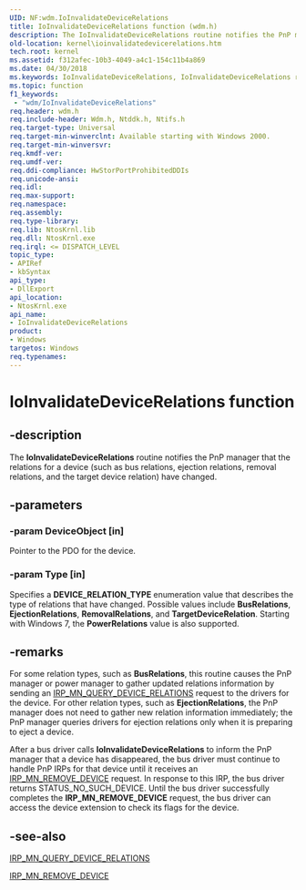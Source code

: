 ```yaml
---
UID: NF:wdm.IoInvalidateDeviceRelations
title: IoInvalidateDeviceRelations function (wdm.h)
description: The IoInvalidateDeviceRelations routine notifies the PnP manager that the relations for a device (such as bus relations, ejection relations, removal relations, and the target device relation) have changed.
old-location: kernel\ioinvalidatedevicerelations.htm
tech.root: kernel
ms.assetid: f312afec-10b3-4049-a4c1-154c11b4a869
ms.date: 04/30/2018
ms.keywords: IoInvalidateDeviceRelations, IoInvalidateDeviceRelations routine [Kernel-Mode Driver Architecture], k104_c839e20b-2be6-4586-86c9-57c773bf755f.xml, kernel.ioinvalidatedevicerelations, wdm/IoInvalidateDeviceRelations
ms.topic: function
f1_keywords:
 - "wdm/IoInvalidateDeviceRelations"
req.header: wdm.h
req.include-header: Wdm.h, Ntddk.h, Ntifs.h
req.target-type: Universal
req.target-min-winverclnt: Available starting with Windows 2000.
req.target-min-winversvr: 
req.kmdf-ver: 
req.umdf-ver: 
req.ddi-compliance: HwStorPortProhibitedDDIs
req.unicode-ansi: 
req.idl: 
req.max-support: 
req.namespace: 
req.assembly: 
req.type-library: 
req.lib: NtosKrnl.lib
req.dll: NtosKrnl.exe
req.irql: <= DISPATCH_LEVEL
topic_type:
- APIRef
- kbSyntax
api_type:
- DllExport
api_location:
- NtosKrnl.exe
api_name:
- IoInvalidateDeviceRelations
product:
- Windows
targetos: Windows
req.typenames: 
---
```


# IoInvalidateDeviceRelations function


## -description


The <b>IoInvalidateDeviceRelations</b> routine notifies the PnP manager that the relations for a device (such as bus relations, ejection relations, removal relations, and the target device relation) have changed.


## -parameters




### -param DeviceObject [in]

Pointer to the PDO for the device.


### -param Type [in]

Specifies a <b>DEVICE_RELATION_TYPE</b> enumeration value that describes the type of relations that have changed. Possible values include <b>BusRelations</b>, <b>EjectionRelations</b>, <b>RemovalRelations</b>, and <b>TargetDeviceRelation</b>. Starting with Windows 7, the <b>PowerRelations</b> value is also supported.


## -remarks



For some relation types, such as <b>BusRelations</b>, this routine causes the PnP manager or power manager to gather updated relations information by sending an <a href="https://docs.microsoft.com/windows-hardware/drivers/kernel/irp-mn-query-device-relations">IRP_MN_QUERY_DEVICE_RELATIONS</a> request to the drivers for the device. For other relation types, such as <b>EjectionRelations</b>, the PnP manager does not need to gather new relation information immediately; the PnP manager queries drivers for ejection relations only when it is preparing to eject a device.

After a bus driver calls <b>IoInvalidateDeviceRelations</b> to inform the PnP manager that a device has disappeared, the bus driver must continue to handle PnP IRPs for that device until it receives an <a href="https://docs.microsoft.com/windows-hardware/drivers/kernel/irp-mn-remove-device">IRP_MN_REMOVE_DEVICE</a> request. In response to this IRP, the bus driver returns STATUS_NO_SUCH_DEVICE. Until the bus driver successfully completes the <b>IRP_MN_REMOVE_DEVICE</b> request, the bus driver can access the device extension to check its flags for the device.




## -see-also




<a href="https://docs.microsoft.com/windows-hardware/drivers/kernel/irp-mn-query-device-relations">IRP_MN_QUERY_DEVICE_RELATIONS</a>



<a href="https://docs.microsoft.com/windows-hardware/drivers/kernel/irp-mn-remove-device">IRP_MN_REMOVE_DEVICE</a>
 

 


